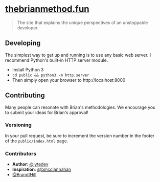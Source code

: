 # [thebrianmethod.fun][site]

> The site that explains the unique perspectives of an unstoppable developer.

## Developing

The simplest way to get up and running is to use any basic web server.
I recommend Python's built-in HTTP server module.

* Install Python 3
* `cd public && python3 -m http.server`
* Then simply open your browser to http://localhost:8000

## Contributing

Many people can resonate with Brian's methodologies. We encourage you to submit
your ideas for Brian's approval!

### Versioning

In your pull request, be sure to increment the version number in the footer of
the `public/index.html` page.

### Contributors

* **Author**: [@lytedev](https://github.com/lytedev)
* **Inspiration**: [@bmcclannahan](https://github.com/bmcclannahan)
* [@BrandtHill](https://github.com/BrandtHill)

[site]: https://thebrianmethod.fun
